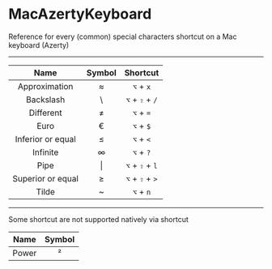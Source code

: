 # MacAzertyKeyboard
Reference for every (common) special characters shortcut on a Mac keyboard (Azerty)

---

| Name              | Symbol        | Shortcut                 |
| :---------------: |:-------------:| :-----------------------:|
| Approximation     | ≈             | `⌥` + `x`                |
| Backslash         | \\            | `⌥` + `⇧` + `/`          |
| Different         | ≠             | `⌥` + `=`                |
| Euro              | €             | `⌥` + `$`                |
| Inferior or equal | ≤             | `⌥` + `<`                |
| Infinite          | ∞             | `⌥` + `?`                |
| Pipe              | \|            | `⌥` + `⇧` + `l`          |
| Superior or equal | ≥             | `⌥` + `⇧` + `>`          |
| Tilde             | ~             | `⌥` + `n`                |

---

Some shortcut are not supported natively via shortcut

| Name              | Symbol        |
| :---------------: |:-------------:|
| Power             | ²             |
